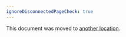 ```yaml
---
ignoreDisconnectedPageCheck: true
---
```


This document was moved to [another location](../../team/product-dev/retrospectives/3_6.md).
